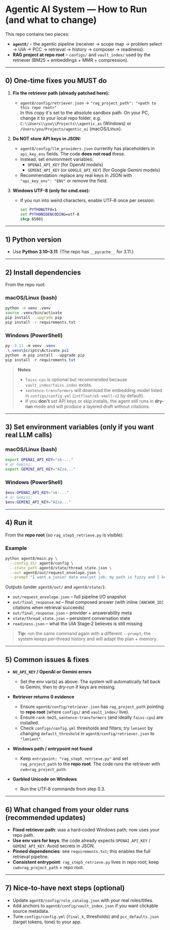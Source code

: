 # Agentic AI System — How to Run (and what to change)

This repo contains two pieces:
- **`agent8/`** – the agentic pipeline (receiver → scope map → problem select → UIA → PCC → retrieval → history → composer → readiness).
- **RAG project at repo root** – `configs/` and `vault_index/` used by the retriever (BM25 + embeddings + MMR + compression).

---

## 0) One-time fixes you MUST do

1) **Fix the retriever path (already patched here):**
   - `agent8/config/retriever.json` → `"rag_project_path": "<path to this repo root>"`  
     In this copy it's set to the absolute sandbox path. On your PC, change it to your local repo folder, e.g.  
     `C:\\Users\\you\\Projects\\agentic_ai` (Windows) or `/Users/you/Projects/agentic_ai` (macOS/Linux).

2) **Do NOT store API keys in JSON:**
   - `agent8/config/llm_providers.json` currently has placeholders in `api_key_env` fields. The code **does not read** these.
   - Instead, set environment variables:
     - `OPENAI_API_KEY` (for OpenAI models)
     - `GEMINI_API_KEY` (or `GOOGLE_API_KEY`) (for Google Gemini models)
   - Recommendation: replace any real keys in JSON with `"api_key_env": "ENV"` or remove the field.

3) **Windows UTF-8 (only for cmd.exe):**
   - If you run into weird characters, enable UTF‑8 once per session:
     ```cmd
     set PYTHONUTF8=1
     set PYTHONIOENCODING=utf-8
     chcp 65001
     ```

---

## 1) Python version

- Use **Python 3.10–3.11**. (The repo has `__pycache__` for 3.11.)

---

## 2) Install dependencies

From the repo root:

### macOS/Linux (bash)
```bash
python -m venv .venv
source .venv/bin/activate
pip install --upgrade pip
pip install -r requirements.txt
```

### Windows (PowerShell)
```powershell
py -3.11 -m venv .venv
.\.venv\Scripts\Activate.ps1
python -m pip install --upgrade pip
pip install -r requirements.txt
```

> **Notes**
> - `faiss-cpu` is optional but recommended because `vault_index/faiss.index` exists.
> - `sentence-transformers` will download the embedding model listed in `configs/config.yml` (`intfloat/e5-small-v2` by default).
> - If you **don't** set API keys or skip installs, the agent still runs in **dry-run** mode and will produce a layered draft without citations.

---

## 3) Set environment variables (only if you want real LLM calls)

### macOS/Linux (bash)
```bash
export OPENAI_API_KEY="sk-..."
# or Gemini:
export GEMINI_API_KEY="AIza..."
```

### Windows (PowerShell)
```powershell
$env:OPENAI_API_KEY="sk-..."
# or Gemini:
$env:GEMINI_API_KEY="AIza..."
```

---

## 4) Run it

From the **repo root** (so `rag_step5_retrieve.py` is visible):

### Example
```bash
python agent8/main.py \
  --config_dir agent8/config \
  --state_path agent8/state/thread_state.json \
  --out agent8/out/request_envelope.json \
  --prompt "I want a junior data analyst job; my path is fuzzy and I keep switching courses."
```

Outputs (under `agent8/out/` and `agent8/state/`):
- `out/request_envelope.json` – full pipeline I/O snapshot
- `out/final_response.md` – final composed answer (with inline `[ANCHOR_ID]` citations when retrieval succeeds)
- `out/final_response.json` – provider + answerability meta
- `state/thread_state.json` – persistent conversation state
- `readiness.json` – what the UIA Stage‑2 believes is still missing

> **Tip:** run the same command again with a different `--prompt`; the system keeps per‑thread history and will adapt the plan + memory.

---

## 5) Common issues & fixes

- **`NO_API_KEY` / OpenAI or Gemini errors**
  - Set the env var(s) as above. The system will automatically fall back to Gemini, then to *dry-run* if keys are missing.

- **Retriever returns 0 evidence**
  - Ensure `agent8/config/retriever.json` has `rag_project_path` pointing to **repo root** (where `configs/` and `vault_index/` live).
  - Ensure `rank-bm25`, `sentence-transformers` (and ideally `faiss-cpu`) are installed.
  - Check `configs/config.yml` thresholds and filters; try `lenient` by changing `default_threshold` in `agent8/config/retriever.json` to `"lenient"`.

- **Windows path / entrypoint not found**
  - Keep `entrypoint: "rag_step5_retrieve.py"` and set `rag_project_path` to the **repo root**. The code runs the retriever with `cwd=rag_project_path`.

- **Garbled Unicode on Windows**
  - Run the UTF‑8 commands from step 0.3.

---

## 6) What changed from your older runs (recommended updates)

- **Fixed retriever path**: was a hard‑coded Windows path; now uses your repo path.
- **Use env vars for keys**: the code already expects `OPENAI_API_KEY` / `GEMINI_API_KEY`. Avoid secrets in JSON.
- **Pinned dependencies**: see `requirements.txt`; this enables the full retrieval pipeline.
- **Consistent entrypoint**: `rag_step5_retrieve.py` lives in repo root; keep `cwd=rag_project_path` = repo root.

---

## 7) Nice-to‑have next steps (optional)

- Update `agent8/config/role_catalog.json` with your real roles/titles.
- Add anchors to `agent8/config/vault_index.json` if you want clickable source metadata.
- Tune `configs/config.yml` (`final_k`, thresholds) and `pcc_defaults.json` (target tokens, tone) to your app.

